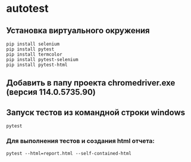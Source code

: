 # autotest
## Установка виртуального окружения
```commandline
pip install selenium
pip install pytest
pip install termcolor
pip install pytest-selenium
pip install pytest-html
```
## Добавить в папу проекта chromedriver.exe (версия 114.0.5735.90)
## Запуск тестов из командной строки windows
```commandline
pytest
```

### Для выполнения тестов и создания html отчета:
```commandline
pytest --html=report.html --self-contained-html
```